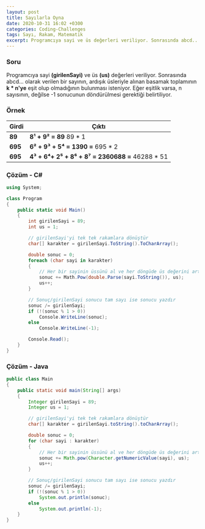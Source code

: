 ```yaml
---
layout: post
title: Sayılarla Oyna
date: 2020-10-31 16:02 +0300
categories: Coding-Challenges
tags: Sayı, Rakam, Matematik
excerpt: Programcıya sayi ve üs değerleri veriliyor. Sonrasında abcd... olarak verilen bir sayının, ardışık üsleriyle alınan basamak toplamının k * n'ye eşit olup olmadığının bulunması isteniyor. Eğer eşitlik varsa, n sayısının, değilse -1 sonucunun döndürülmesi gerektiği belirtiliyor...
---
```

### Soru
Programcıya sayi **(girilenSayi)** ve üs **(us)** değerleri veriliyor. Sonrasında abcd... olarak verilen bir sayının, ardışık üsleriyle alınan basamak toplamının **k * n'ye** eşit olup olmadığının bulunması isteniyor. Eğer eşitlik varsa, n sayısının, değilse -1 sonucunun döndürülmesi gerektiği belirtiliyor. 

### Örnek

| Girdi   | Çıktı                                            |
|---------|--------------------------------------------------|
| **89**  | **8¹ + 9² = 89** 89 * 1                          |
| **695** | **6² + 9³ + 5⁴ = 1390 =** 695 * 2                |
| **695** | **4³ + 6⁴+ 2⁵ + 8⁶ + 8⁷ = 2360688 =** 46288 * 51 |

### Çözüm - C#
```csharp
using System;

class Program
{
    public static void Main()
    {
        int girilenSayi = 89;
        int us = 1;

        // girilenSayi'yi tek tek rakamlara dönüştür
        char[] karakter = girilenSayi.ToString().ToCharArray();

        double sonuc = 0;
        foreach (char sayi in karakter)
        {
            // Her bir sayinin üssünü al ve her döngüde üs değerini arttır
            sonuc += Math.Pow(double.Parse(sayi.ToString()), us);
            us++;
        }

        // Sonuç/girilenSayi sonucu tam sayı ise sonucu yazdır
        sonuc /= girilenSayi;
        if (!(sonuc % 1 > 0))
            Console.WriteLine(sonuc);
        else
            Console.WriteLine(-1);

        Console.Read();
    }
}
```

### Çözüm - Java
```java
public class Main 
{
    public static void main(String[] args)
    {
        Integer girilenSayi = 89;
        Integer us = 1;

        // girilenSayi'yi tek tek rakamlara dönüştür
        char[] karakter = girilenSayi.toString().toCharArray();

        double sonuc = 0;
        for (char sayi : karakter)
        {
            // Her bir sayinin üssünü al ve her döngüde üs değerini arttır
            sonuc += Math.pow(Character.getNumericValue(sayi), us);
            us++;
        }

        // Sonuç/girilenSayi sonucu tam sayı ise sonucu yazdır
        sonuc /= girilenSayi;
        if (!(sonuc % 1 > 0))
            System.out.println(sonuc);
        else
            System.out.println(-1);
    }
}
```